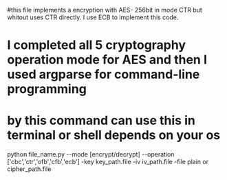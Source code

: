 #this file implements a encryption with AES- 256bit in mode CTR but whitout uses CTR directly. I use ECB to implement this code.
# I completed all 5 cryptography operation mode for AES and then I used argparse for command-line programming
# by this command can use this in terminal or shell depends on your os 
python file_name.py --mode [encrypt/decrypt] --operation ['cbc','ctr','ofb','cfb','ecb'] -key key_path.file -iv iv_path.file -file plain or cipher_path.file 
